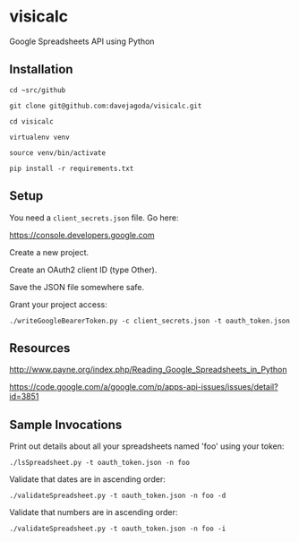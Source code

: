 visicalc
========

Google Spreadsheets API using Python

Installation
------------

`cd ~src/github`

`git clone git@github.com:davejagoda/visicalc.git`

`cd visicalc`

`virtualenv venv`

`source venv/bin/activate`

`pip install -r requirements.txt`

Setup
-----

You need a `client_secrets.json` file. Go here:

https://console.developers.google.com

Create a new project.

Create an OAuth2 client ID (type Other).

Save the JSON file somewhere safe.

Grant your project access:

`./writeGoogleBearerToken.py -c client_secrets.json -t oauth_token.json`

Resources
---------

http://www.payne.org/index.php/Reading_Google_Spreadsheets_in_Python

https://code.google.com/a/google.com/p/apps-api-issues/issues/detail?id=3851

Sample Invocations
------------------

Print out details about all your spreadsheets named 'foo' using your token:

`./lsSpreadsheet.py -t oauth_token.json -n foo`

Validate that dates are in ascending order:

`./validateSpreadsheet.py -t oauth_token.json -n foo -d`

Validate that numbers are in ascending order:

`./validateSpreadsheet.py -t oauth_token.json -n foo -i`
